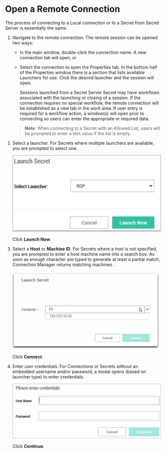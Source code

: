 [title]: # (Open Connection)
[tags]: # (folder)
[priority]: # (506)
# Open a Remote Connection

The process of connecting to a Local connection or to a Secret from Secret Server is essentially the same.

1. Navigate to the remote connection. The remote session can be opened two ways:

   * In the main window, double-click the connection name. A new connection tab will open, or
   * Select the connection to open the Properties tab. In the bottom half of the Properties window there is a section that lists available Launchers for use. Click the desired launcher and the session will open.

     Sessions launched from a Secret Server Secret may have workflows associated with the launching or closing of a session. If the connection requires no special workflow, the remote connection will be established as a new tab in the work area. If user entry is required for a workflow action, a window(s) will open prior to connecting so users can enter the appropriate or required data.

   >**Note**: When connecting to a Secret with an Allowed List, users will be prompted to enter a text value if the list is empty.
1. Select a launcher. For Secrets where multiple launchers are available, you are prompted to select one.

   ![Launch](images/remote-5.png "Launch Secret page")

   Click __Launch Now__.
1. Select a __Host__ or __Machine ID__. For Secrets where a host is not specified, you are prompted to enter a host machine name into a search box. As soon as enough character are typed to generate at least a partial match, Connection Manager returns matching machines .

   ![Launch search](images/launch-secret-search.png "Launch Secret Search")

   Click __Connect__.
1. Enter user credentials. For Connections or Secrets without an embedded username and/or password, a modal opens (based on launcher type) to enter credentials.

   ![Credentials](images/remote-7.png "Enter credentials dialog")

   Click __Continue__.
